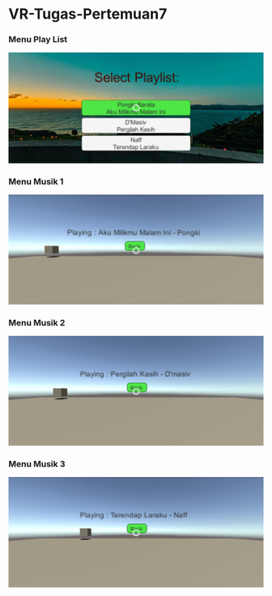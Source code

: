 # VR-Tugas-Pertemuan7
 
### Menu Play List
![alt text](https://github.com/berlianafd/VR-Tugas-Pertemuan7/blob/main/ScreenShot/Menu.jpg "Logo Title Text 1")

### Menu Musik 1
![alt text](https://github.com/berlianafd/VR-Tugas-Pertemuan7/blob/main/ScreenShot/Music1.jpg "Logo Title Text 1")
### Menu Musik 2
![alt text](https://github.com/berlianafd/VR-Tugas-Pertemuan7/blob/main/ScreenShot/Music2.jpg "Logo Title Text 1")
### Menu Musik 3
![alt text](https://github.com/berlianafd/VR-Tugas-Pertemuan7/blob/main/ScreenShot/Music3.jpg "Logo Title Text 1")
